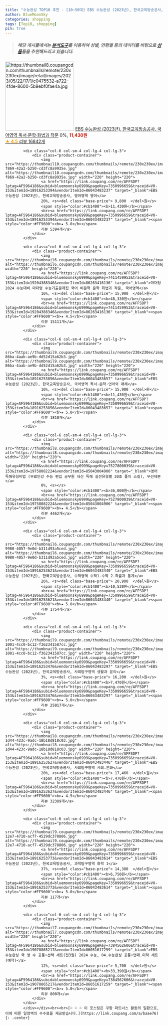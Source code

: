 ```yaml
---
title: "수능완성 TOP10 추천 - [10~50대] EBS 수능완성 (2023년), 한국교육방송공사, 국어영역 독서·문학·화법과 작문"
author: BlueMoonSky
categories: shopping
tags: [Top10, shopping]
pin: true
---
```


> ##### 해당 게시물에서는 [**분석도구**](https://itemscout.io/)를 이용하여 **성별**, **연령별** 등의 데이터를 바탕으로 [**상품**](https://link.coupang.com/a/baae76)들을 추천해드리고 있습니다.
<div class="container"><div class="row">
            <div class="col-6 col-sm-4 col-lg-4 col-lg-3">
                <div class="product-container">
                    <img src="https://thumbnail8.coupangcdn.com/thumbnails/remote/230x230ex/image/retail/images/2023/05/22/17/1/c0475532-a722-4fde-8600-5b9ebf0fae4a.jpg" alt="https://thumbnail8.coupangcdn.com/thumbnails/remote/230x230ex/image/retail/images/2023/05/22/17/1/c0475532-a722-4fde-8600-5b9ebf0fae4a.jpg" width="220" height="220">
                    <a href="https://link.coupang.com/re/AFFSDP?lptag=AF5964186&subid=bluemoonsky6999&pageKey=7350996659&traceid=V0-153&itemId=18916253838&vendorItemId=86043483604" target="_blank">EBS 수능완성 (2023년), 한국교육방송공사, 국어영역 독서·문학·화법과 작문</a>
                    0%, <s></s> 
                    <span style="color:#cb1400"><b>11,430원</b></span>
                    <br><a href="https://link.coupang.com/re/AFFSDP?lptag=AF5964186&subid=bluemoonsky6999&pageKey=7350996659&traceid=V0-153&itemId=18916253838&vendorItemId=86043483604" target="_blank"><span style="color:#FF9600"><b>★ 4.5</b></span>
                    리뷰 16842개</a>
                </div>
            </div>
            
            <div class="col-6 col-sm-4 col-lg-4 col-lg-3">
                <div class="product-container">
                    <img src="https://thumbnail10.coupangcdn.com/thumbnails/remote/230x230ex/image/retail/images/2023/05/22/17/2/dc89a26a-f869-42a2-b250-cd3fc8a9935e.jpg" alt="https://thumbnail10.coupangcdn.com/thumbnails/remote/230x230ex/image/retail/images/2023/05/22/17/2/dc89a26a-f869-42a2-b250-cd3fc8a9935e.jpg" width="220" height="220">
                    <a href="https://link.coupang.com/re/AFFSDP?lptag=AF5964186&subid=bluemoonsky6999&pageKey=7350996659&traceid=V0-153&itemId=18916253394&vendorItemId=86043483237" target="_blank">EBS 수능완성 (2023년), 한국교육방송공사, 영어영역 영어</a>
                    20%, <s><del class="base-price"> 9,800  </del>원</s> 
                    <span style="color:#cb1400"><b>11,430원</b></span>
                    <br><a href="https://link.coupang.com/re/AFFSDP?lptag=AF5964186&subid=bluemoonsky6999&pageKey=7350996659&traceid=V0-153&itemId=18916253394&vendorItemId=86043483237" target="_blank"><span style="color:#FF9600"><b>★ 5.0</b></span>
                    리뷰 5394개</a>
                </div>
            </div>
            
            <div class="col-6 col-sm-4 col-lg-4 col-lg-3">
                <div class="product-container">
                    <img src="https://thumbnail6.coupangcdn.com/thumbnails/remote/230x230ex/image/vendor_inventory/2d76/f28802d7bdcd3ec3bd5103414ef5e43570683fac3d536cecad197ec98b5c.jpg" alt="https://thumbnail6.coupangcdn.com/thumbnails/remote/230x230ex/image/vendor_inventory/2d76/f28802d7bdcd3ec3bd5103414ef5e43570683fac3d536cecad197ec98b5c.jpg" width="220" height="220">
                    <a href="https://link.coupang.com/re/AFFSDP?lptag=AF5964186&subid=bluemoonsky6999&pageKey=7411459952&traceid=V0-153&itemId=19204388346&vendorItemId=86263416136" target="_blank">마더텅 2024 수능대비 마더텅 수능기출문제집 국어 비문학 문학 화법과 작문, 국어영역</a>
                    16%, <s><del class="base-price"> 15,900  </del>원</s> 
                    <span style="color:#cb1400"><b>48,330원</b></span>
                    <br><a href="https://link.coupang.com/re/AFFSDP?lptag=AF5964186&subid=bluemoonsky6999&pageKey=7411459952&traceid=V0-153&itemId=19204388346&vendorItemId=86263416136" target="_blank"><span style="color:#FF9600"><b>★ 4.5</b></span>
                    리뷰 15111개</a>
                </div>
            </div>
            
            <div class="col-6 col-sm-4 col-lg-4 col-lg-3">
                <div class="product-container">
                    <img src="https://thumbnail9.coupangcdn.com/thumbnails/remote/230x230ex/image/retail/images/2023/05/22/17/7/5c86d0e4-86ba-4aab-ae9b-dd52d15a62b3.jpg" alt="https://thumbnail9.coupangcdn.com/thumbnails/remote/230x230ex/image/retail/images/2023/05/22/17/7/5c86d0e4-86ba-4aab-ae9b-dd52d15a62b3.jpg" width="220" height="220">
                    <a href="https://link.coupang.com/re/AFFSDP?lptag=AF5964186&subid=bluemoonsky6999&pageKey=7350996659&traceid=V0-153&itemId=18916253856&vendorItemId=86043483657" target="_blank">EBS 수능완성 (2023년), 한국교육방송공사, 국어영역 독서·문학·언어와 매체</a>
                    16%, <s><del class="base-price"> 15,900  </del>원</s> 
                    <span style="color:#cb1400"><b>11,430원</b></span>
                    <br><a href="https://link.coupang.com/re/AFFSDP?lptag=AF5964186&subid=bluemoonsky6999&pageKey=7350996659&traceid=V0-153&itemId=18916253856&vendorItemId=86043483657" target="_blank"><span style="color:#FF9600"><b>★ 5.0</b></span>
                    리뷰 1810개</a>
                </div>
            </div>
            
            <div class="col-6 col-sm-4 col-lg-4 col-lg-3">
                <div class="product-container">
                    <img src="https://thumbnail8.coupangcdn.com/thumbnails/remote/230x230ex/image/vendor_inventory/8ac1/8850fcacfe995671f3910061b0ca032755bf0854d377697a9da9a769bd78.jpg" alt="https://thumbnail8.coupangcdn.com/thumbnails/remote/230x230ex/image/vendor_inventory/8ac1/8850fcacfe995671f3910061b0ca032755bf0854d377697a9da9a769bd78.jpg" width="220" height="220">
                    <a href="https://link.coupang.com/re/AFFSDP?lptag=AF5964186&subid=bluemoonsky6999&pageKey=7527800039&traceid=V0-153&itemId=19758082224&vendorItemId=85043004906" target="_blank">영어 독해유형비법 (무료인강 수능 편입 공무원 내신 독해 실전유형별 30초 풀이 스킬), 무선제본</a>
                    0%, <s></s> 
                    <span style="color:#cb1400"><b>36,000원</b></span>
                    <br><a href="https://link.coupang.com/re/AFFSDP?lptag=AF5964186&subid=bluemoonsky6999&pageKey=7527800039&traceid=V0-153&itemId=19758082224&vendorItemId=85043004906" target="_blank"><span style="color:#FF9600"><b>★ 4.5</b></span>
                    리뷰 4462개</a>
                </div>
            </div>
            
            <div class="col-6 col-sm-4 col-lg-4 col-lg-3">
                <div class="product-container">
                    <img src="https://thumbnail6.coupangcdn.com/thumbnails/remote/230x230ex/image/retail/images/2023/05/22/17/4/ebb6c389-9980-4057-9e0d-b311d93a5ced.jpg" alt="https://thumbnail6.coupangcdn.com/thumbnails/remote/230x230ex/image/retail/images/2023/05/22/17/4/ebb6c389-9980-4057-9e0d-b311d93a5ced.jpg" width="220" height="220">
                    <a href="https://link.coupang.com/re/AFFSDP?lptag=AF5964186&subid=bluemoonsky6999&pageKey=7350996659&traceid=V0-153&itemId=18916253621&vendorItemId=86043483440" target="_blank">EBS 수능완성 (2023년), 한국교육방송공사, 수학영역 수학1.수학 2.확률과 통계</a>
                    26%, <s><del class="base-price"> 20,900  </del>원</s> 
                    <span style="color:#cb1400"><b>10,530원</b></span>
                    <br><a href="https://link.coupang.com/re/AFFSDP?lptag=AF5964186&subid=bluemoonsky6999&pageKey=7350996659&traceid=V0-153&itemId=18916253621&vendorItemId=86043483440" target="_blank"><span style="color:#FF9600"><b>★ 5.0</b></span>
                    리뷰 1754개</a>
                </div>
            </div>
            
            <div class="col-6 col-sm-4 col-lg-4 col-lg-3">
                <div class="product-container">
                    <img src="https://thumbnail9.coupangcdn.com/thumbnails/remote/230x230ex/image/retail/images/2023/05/22/17/2/e3c33778-1001-4cc0-bc12-f362341587cc.jpg" alt="https://thumbnail9.coupangcdn.com/thumbnails/remote/230x230ex/image/retail/images/2023/05/22/17/2/e3c33778-1001-4cc0-bc12-f362341587cc.jpg" width="220" height="220">
                    <a href="https://link.coupang.com/re/AFFSDP?lptag=AF5964186&subid=bluemoonsky6999&pageKey=7350996659&traceid=V0-153&itemId=18916253476&vendorItemId=86043483297" target="_blank">EBS 수능완성 (2023년), 한국교육방송공사, 사회탐구영역 생활과 윤리</a>
                    3%, <s><del class="base-price"> 16,200  </del>원</s> 
                    <span style="color:#cb1400"><b>7,470원</b></span>
                    <br><a href="https://link.coupang.com/re/AFFSDP?lptag=AF5964186&subid=bluemoonsky6999&pageKey=7350996659&traceid=V0-153&itemId=18916253476&vendorItemId=86043483297" target="_blank"><span style="color:#FF9600"><b>★ 5.0</b></span>
                    리뷰 25017개</a>
                </div>
            </div>
            
            <div class="col-6 col-sm-4 col-lg-4 col-lg-3">
                <div class="product-container">
                    <img src="https://thumbnail8.coupangcdn.com/thumbnails/remote/230x230ex/image/retail/images/2023/05/22/17/6/291d4542-1d44-423c-9adc-18b18d818c03.jpg" alt="https://thumbnail8.coupangcdn.com/thumbnails/remote/230x230ex/image/retail/images/2023/05/22/17/6/291d4542-1d44-423c-9adc-18b18d818c03.jpg" width="220" height="220">
                    <a href="https://link.coupang.com/re/AFFSDP?lptag=AF5964186&subid=bluemoonsky6999&pageKey=7350996659&traceid=V0-153&itemId=18916253627&vendorItemId=86043483446" target="_blank">EBS 수능완성 (2023년), 한국교육방송공사, 사회탐구영역 사회.문화</a>
                    20%, <s><del class="base-price"> 17,460  </del>원</s> 
                    <span style="color:#cb1400"><b>7,470원</b></span>
                    <br><a href="https://link.coupang.com/re/AFFSDP?lptag=AF5964186&subid=bluemoonsky6999&pageKey=7350996659&traceid=V0-153&itemId=18916253627&vendorItemId=86043483446" target="_blank"><span style="color:#FF9600"><b>★ 4.5</b></span>
                    리뷰 32389개</a>
                </div>
            </div>
            
            <div class="col-6 col-sm-4 col-lg-4 col-lg-3">
                <div class="product-container">
                    <img src="https://thumbnail9.coupangcdn.com/thumbnails/remote/230x230ex/image/retail/images/2023/05/22/17/1/c4ce83a1-12e7-4710-acf7-4529dc378806.jpg" alt="https://thumbnail9.coupangcdn.com/thumbnails/remote/230x230ex/image/retail/images/2023/05/22/17/1/c4ce83a1-12e7-4710-acf7-4529dc378806.jpg" width="220" height="220">
                    <a href="https://link.coupang.com/re/AFFSDP?lptag=AF5964186&subid=bluemoonsky6999&pageKey=7350996659&traceid=V0-153&itemId=18916253773&vendorItemId=86043483614" target="_blank">EBS 수능완성 (2023년), 한국교육방송공사, 과학탐구영역 화학 1</a>
                    37%, <s><del class="base-price"> 14,380  </del>원</s> 
                    <span style="color:#cb1400"><b>6,750원</b></span>
                    <br><a href="https://link.coupang.com/re/AFFSDP?lptag=AF5964186&subid=bluemoonsky6999&pageKey=7350996659&traceid=V0-153&itemId=18916253773&vendorItemId=86043483614" target="_blank"><span style="color:#FF9600"><b>★ 5.0</b></span>
                    리뷰 117개</a>
                </div>
            </div>
            
            <div class="col-6 col-sm-4 col-lg-4 col-lg-3">
                <div class="product-container">
                    <img src="https://thumbnail7.coupangcdn.com/thumbnails/remote/230x230ex/image/vendor_inventory/ecdd/99890b4a198bdedbece621f70c3bd57a4029702d12f3a17847e8829b3d18.jpg" alt="https://thumbnail7.coupangcdn.com/thumbnails/remote/230x230ex/image/vendor_inventory/ecdd/99890b4a198bdedbece621f70c3bd57a4029702d12f3a17847e8829b3d18.jpg" width="220" height="220">
                    <a href="https://link.coupang.com/re/AFFSDP?lptag=AF5964186&subid=bluemoonsky6999&pageKey=7384562606&traceid=V0-153&itemId=19078865217&vendorItemId=86051617259" target="_blank">EBS 수능완성 국 영 수 공통+선택 세트(전3권) 2024 수능, 04.수능완성 공통+언매.미적 세트 (예약)</a>
                    12%, <s><del class="base-price"> 5,700  </del>원</s> 
                    <span style="color:#cb1400"><b>33,390원</b></span>
                    <br><a href="https://link.coupang.com/re/AFFSDP?lptag=AF5964186&subid=bluemoonsky6999&pageKey=7384562606&traceid=V0-153&itemId=19078865217&vendorItemId=86051617259" target="_blank"><span style="color:#FF9600"><b>★ 5.0</b></span>
                    리뷰 800개</a>
                </div>
            </div>
            </div></div><br><br>[💦 💦 💦 이 포스팅은 쿠팡 파트너스 활동의 일환으로, 이에 따른 일정액의 수수료를 제공받습니다.](https://link.coupang.com/a/baae76){: .center}